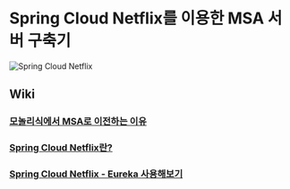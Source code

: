 # Spring Cloud Netflix를 이용한 MSA 서버 구축기  
![Spring Cloud Netflix](https://user-images.githubusercontent.com/48639421/120611300-03ea8280-c48f-11eb-9795-fc60fef6ded4.png)  

## Wiki
### [모놀리식에서 MSA로 이전하는 이유]()  
### [Spring Cloud Netflix란?]()  
### [Spring Cloud Netflix - Eureka 사용해보기]()  
